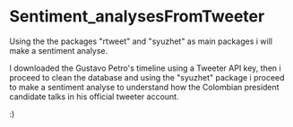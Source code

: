 # Sentiment_analysesFromTweeter

Using the the packages "rtweet" and "syuzhet" as main packages i will make a sentiment analyse. 

I downloaded the Gustavo Petro's timeline using a Tweeter API key, then i proceed to clean the database and using the "syuzhet" package i proceed to make a sentiment analyse to understand how the Colombian president candidate talks in his official tweeter account. 

:)
